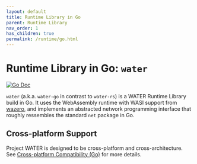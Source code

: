 ```yaml
---
layout: default
title: Runtime Library in Go
parent: Runtime Library
nav_order: 1
has_children: true
permalink: /runtime/go.html
---
```


# Runtime Library in Go: `water`
[![Go Doc](https://pkg.go.dev/badge/github.com/refraction-networking/water.svg)](https://pkg.go.dev/github.com/refraction-networking/water)

`water` (a.k.a. `water-go` in contrast to `water-rs`) is a WATER Runtime Library build in Go. It uses the WebAssembly runtime with WASI support from [wazero](https://github.com/tetratelabs/wazero), and implements an abstracted network programming interface that roughly ressembles the standard `net` package in Go. 

## Cross-platform Support
Project WATER is designed to be cross-platform and cross-architecture. See [Cross-platform Compatibility (Go)](./go/cross-platform.html) for more details.